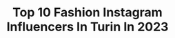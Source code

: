 ---
title: Top 10 Fashion Instagram Influencers In Turin In 2023
description: >-
  Find top fashion Instagram influencers in Turin in 2023. Most popular hashtags: #turin #torino #igerstorino #fashion.
platform: Instagram
hits: 27
text_top: Identify the most popular Instagram profiles on inBeat.
text_bottom: Our database aggregates 27 Instagram influencers like this in Turin, Italy for you to connect with.
profiles:
  - username: "carola_bianco_"
    fullname: >-
      Carola Bianco
    bio: >-
      📍 Turin, Milan | Italy ❄️21 years old 👩🏻‍⚕️Med student at Molinette Torino Agency: @bravemodels
    location: "Italy"
    followers: 7904
    engagement: 687
    commentsToLikes: 0.036432
    id: ck6ufbfr2w2590j71nlmz3inb
    verified: false
    hashtags: "#girlportrait, #girl, #relaxgirl, #portraitgirl"
  - username: "sarabello_"
    fullname: >-
      👠Sara🎓
    bio: >-
      •Torino📍 •Fashion •Bride to be💍👰🏽 •Coupon “SV616” -15% su @sheinofficial •Sara-bello96@libero.it 📩
    location: "Italy"
    followers: 39482
    engagement: 234
    commentsToLikes: 0.010812
    id: ck0u60fc50jx70i19ka703vcc
    verified: false
    hashtags: "#igersitalia, #outfit, #inspiration, #zoom"
  - username: "flo.chiara"
    fullname: >-
      Floriana Chiara
    bio: >-
      Turin - Italy ✨mi piace condividere momenti della mia vita.... momenti che diventano bellissimi ricordi✨ 👗👙👠 fashion lover
    location: "Italy"
    followers: 4966
    engagement: 848
    commentsToLikes: 0.148329
    id: ck5hpvz0ns28k0i11c2w3oapx
    verified: false
    hashtags: "#valdorcialife, #collinetoscane, #bikinigirls, #valdorciatour"
  - username: "andrea__longo94"
    fullname: >-
      Menfashion | Andrea Longo
    bio: >-
      📍Turin 🇮🇹 | Fashion Content 👔 #mensfashion 📩 Info: andrealongo2112@tiscali.it
    location: "Italy"
    followers: 11374
    engagement: 849
    commentsToLikes: 0.083340
    id: ck8tdr4c84gwo0j78713mh91n
    verified: false
    hashtags: "#elegance, #stayathome, #mens, #classyoutfit"
  - username: "monica_zungrone"
    fullname: >-
      Monica
    bio: >-
      🇮🇹 Torino Mi fotografo per gioco e canto per divertirmi ❤️ For collaborations write on DM or by mail address
    location: "Italy"
    followers: 77583
    engagement: 351
    commentsToLikes: 0.259511
    id: ck8t8sysulouw0j78f6vzj8w3
    verified: false
    hashtags: "#ritrattofotografico, #portraiture, #portraitdrawing, #followme"
  - username: "halluxinationss"
    fullname: >-
      Giu
    bio: >-
      fake but good ⇨ @giupastoree ⇦ Fashion student at @naba Turin/Milan
    location: "Italy"
    followers: 3925
    engagement: 2155
    commentsToLikes: 0.015331
    id: ck55oyuub9fd60i11ih6j7hzh
    verified: false
    hashtags: ""
  - username: "daniela_roncarolo"
    fullname: >-
      Dany ✨ Make-up Artist
    bio: >-
      🎨LIFE IMITATES ART🎨. 💄Pro Make-up Artist Certified @mudstudioitalia . 🏷 Fashion-Beauty-Bridal-Sfx 📍Turin. 🧠 Psychology UniTo. 📩 info/collab: email/DM.
    location: "Italy"
    followers: 4956
    engagement: 367
    commentsToLikes: 0.071698
    id: ck9hcoc2dmb290j78hcv0t01i
    verified: false
    hashtags: "#fluomakeup, #facepainting, #diamondfx, #makeupinspo"
  - username: "mappola_"
    fullname: >-
      Martina 🤎 Vintage soul
    bio: >-
      ℂ𝕣𝕖𝕒𝕥𝕖 𝕒 𝕝𝕚𝕗𝕖 𝕪𝕠𝕦 𝕝𝕠𝕧𝕖 Fashion & Parisian mood ✁_ _ _ _ _ 📍 Turin based | Member of @theturincrew 🎓 Management and communication ✒️ Storyteller
    location: "Italy"
    followers: 6326
    engagement: 622
    commentsToLikes: 0.162281
    id: ck13brp6awuj40i19uxzhcfg4
    verified: false
    hashtags: "#sheisnotlost, #parisienne, #uoonyou, #blondesandcookies"
  - username: "nicodsn"
    fullname: >-
      Nico Schneider Ruatta
    bio: >-
      Social Media Strategist, Art Director, Fashion and Wildlife Photographer between Turin and Milan. IED Graduate.
    location: "Italy"
    followers: 32483
    engagement: 132
    commentsToLikes: 0.019018
    id: ck6txe9cbxc040j71kf61g862
    verified: false
    hashtags: "#mfw, #fw2021, #milan, #lasuerte"
  - username: "ely_2"
    fullname: >-
      Elisa Chiara ♡
    bio: >-
      📍Italian girl 🇮🇹 Based in Turin Juventus lover 🏳️🏴 @juventus Nessun colore avrà tinte più forti del bianco e nero #adp10 📩 ely.chiara2@gmail.com
    location: "Italy"
    followers: 35500
    engagement: 858
    commentsToLikes: 0.131365
    id: ck9hb01teesqn0j78wigu0eq5
    verified: false
    hashtags: "#calcio, #bestjuvefan, #juventusgirl, #curvygirl"
---